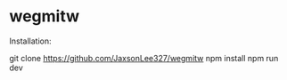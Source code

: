 # wegmitw

Installation:

git clone https://github.com/JaxsonLee327/wegmitw
npm install
npm run dev
